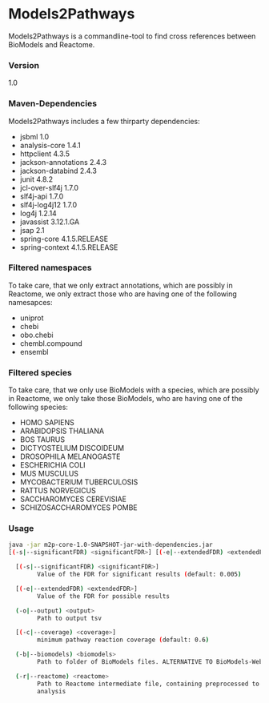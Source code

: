 # Models2Pathways

Models2Pathways is a commandline-tool to find cross references between BioModels and Reactome.

### Version

1.0

### Maven-Dependencies

Models2Pathways includes a few thirparty dependencies:

* jsbml 1.0
* analysis-core 1.4.1
* httpclient 4.3.5
* jackson-annotations 2.4.3
* jackson-databind 2.4.3
* junit 4.8.2
* jcl-over-slf4j 1.7.0
* slf4j-api 1.7.0
* slf4j-log4j12 1.7.0
* log4j 1.2.14
* javassist 3.12.1.GA
* jsap 2.1
* spring-core 4.1.5.RELEASE
* spring-context 4.1.5.RELEASE

### Filtered namespaces

To take care, that we only extract annotations, which are possibly in Reactome, we only extract those who are having one of the following namesapces:
* uniprot
* chebi
* obo.chebi
* chembl.compound
* ensembl

### Filtered species

To take care, that we only use BioModels with a species, which are possibly in Reactome, we only take those BioModels, who are having one of the following species:

* HOMO SAPIENS
* ARABIDOPSIS THALIANA
* BOS TAURUS
* DICTYOSTELIUM DISCOIDEUM
* DROSOPHILA MELANOGASTE
* ESCHERICHIA COLI
* MUS MUSCULUS
* MYCOBACTERIUM TUBERCULOSIS
* RATTUS NORVEGICUS
* SACCHAROMYCES CEREVISIAE
* SCHIZOSACCHAROMYCES POMBE

### Usage

```sh
java -jar m2p-core-1.0-SNAPSHOT-jar-with-dependencies.jar
[(-s|--significantFDR) <significantFDR>] [(-e|--extendedFDR) <extendedFDR>] (-o|--output) <output> [(-c|--coverage) <coverage>] (-b|--biomodels) <biomodels> (-r|--reactome) <reactome>

  [(-s|--significantFDR) <significantFDR>]
        Value of the FDR for significant results (default: 0.005)

  [(-e|--extendedFDR) <extendedFDR>]
        Value of the FDR for possible results

  (-o|--output) <output>
        Path to output tsv

  [(-c|--coverage) <coverage>]
        minimum pathway reaction coverage (default: 0.6)

  (-b|--biomodels) <biomodels>
        Path to folder of BioModels files. ALTERNATIVE TO BioModels-Webservice!

  (-r|--reactome) <reactome>
        Path to Reactome intermediate file, containing preprocessed to for the
        analysis
```
